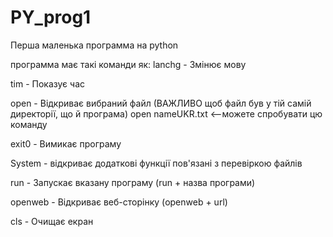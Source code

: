 # PY_prog1
Перша маленька программа на python

программа має такі команди як: 
lanchg - Змінює мову

tim - Показує час

open - Відкриває вибраний файл (ВАЖЛИВО щоб файл був у тій самій директорії, що й програма) open nameUKR.txt <--можете спробувати цю команду

exit0 - Вимикає програму

System - відкриває додаткові функції пов'язані з перевіркою файлів

run - Запускає вказану програму (run + назва програми)

openweb - Відкриває веб-сторінку (openweb + url)

cls - Очищає екран
